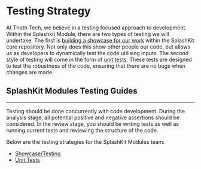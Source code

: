 # Testing Strategy

At Thoth Tech, we believe in a testing focused approach to development. Within the Splashkit Module,
there are two types of testing we will undertake. The first is
[building a showcase for our work](https://github.com/lawrence0arabia/splashkit-core/tree/develop/coresdk/src/test/test_data_analytics.cpp)
within the SplashKit core repository. Not only does this show other people our code, but allows us
as developers to dynamically test the code utilising inputs. The second style of testing will come
in the form of
[unit tests](https://github.com/lawrence0arabia/splashkit-core/tree/develop/coresdk/src/test/unit_tests/unit_test_data_analytics.cpp).
These tests are designed to test the robustness of the code, ensuring that there are no bugs when
changes are made.

## SplashKit Modules Testing Guides

---

Testing should be done concurrently with code development. During the analysis stage, all potential
positive and negative assertions should be considered. In the review stage, you should be writing
tests as well as running current tests and reviewing the structure of the code.

Below are the testing strategies for the SplashKit Modules team:

- [Showcase/Testing](Showcase_Tests.md)
- [Unit Tests](Unit_Tests.md)
